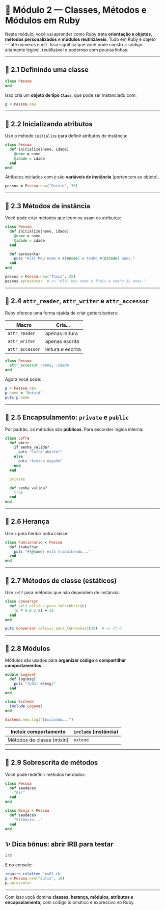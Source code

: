 # 🧠 Módulo 2 — Classes, Métodos e Módulos em Ruby

Neste módulo, você vai aprender como Ruby trata **orientação a objetos**, **métodos personalizados** e **módulos reutilizáveis**. Tudo em Ruby é objeto — até números e `nil`. Isso significa que você pode construir código altamente legível, reutilizável e poderoso com poucas linhas.

---

## 🔹 2.1 Definindo uma classe

```ruby
class Pessoa
end
```

Isso cria um **objeto de tipo `Class`**, que pode ser instanciado com:

```ruby
p = Pessoa.new
```

---

## 🔹 2.2 Inicializando atributos

Use o método `initialize` para definir atributos de instância:

```ruby
class Pessoa
  def initialize(nome, idade)
    @nome = nome
    @idade = idade
  end
end
```

Atributos iniciados com `@` são **variáveis de instância** (pertencem ao objeto).

```ruby
pessoa = Pessoa.new("Deivid", 36)
```

---

## 🔹 2.3 Métodos de instância

Você pode criar métodos que leem ou usam os atributos:

```ruby
class Pessoa
  def initialize(nome, idade)
    @nome = nome
    @idade = idade
  end

  def apresentar
    puts "Olá! Meu nome é #{@nome} e tenho #{@idade} anos."
  end
end
```

```ruby
pessoa = Pessoa.new("Thais", 35)
pessoa.apresentar  # => "Olá! Meu nome é Thais e tenho 35 anos."
```

---

## 🔹 2.4 `attr_reader`, `attr_writer` e `attr_accessor`

Ruby oferece uma forma rápida de criar getters/setters:

| Macro         | Cria...          |
|---------------|------------------|
| `attr_reader` | apenas leitura   |
| `attr_writer` | apenas escrita   |
| `attr_accessor` | leitura e escrita |

```ruby
class Pessoa
  attr_accessor :nome, :idade
end
```

Agora você pode:

```ruby
p = Pessoa.new
p.nome = "Deivid"
puts p.nome
```

---

## 🔹 2.5 Encapsulamento: `private` e `public`

Por padrão, os métodos são **públicos**. Para esconder lógica interna:

```ruby
class Cofre
  def abrir
    if senha_valida?
      puts "Cofre aberto!"
    else
      puts "Acesso negado"
    end
  end

  private

  def senha_valida?
    true
  end
end
```

---

## 🔹 2.6 Herança

Use `<` para herdar outra classe:

```ruby
class Funcionario < Pessoa
  def trabalhar
    puts "#{@nome} está trabalhando..."
  end
end
```

---

## 🔹 2.7 Métodos de classe (estáticos)

Use `self` para métodos que não dependem de instância:

```ruby
class Conversor
  def self.celsius_para_fahrenheit(c)
    (c * 9.0 / 5) + 32
  end
end

puts Conversor.celsius_para_fahrenheit(25)  # => 77.0
```

---

## 🔹 2.8 Módulos

Módulos são usados para **organizar código** e **compartilhar comportamentos**.

```ruby
module Logavel
  def log(msg)
    puts "[LOG] #{msg}"
  end
end

class Sistema
  include Logavel
end

Sistema.new.log("Iniciando...")
```

| Incluir comportamento     | `include` (instância) |
|--------------------------|------------------------|
| Métodos de classe (mixin) | `extend`              |

---

## 🔹 2.9 Sobrescrita de métodos

Você pode redefinir métodos herdados:

```ruby
class Pessoa
  def saudacao
    "Oi!"
  end
end

class Ninja < Pessoa
  def saudacao
    "Silêncio..."
  end
end
```

## ✨ Dica bônus: abrir IRB para testar

```bash
irb
```

E no console:

```ruby
require_relative 'ex02.rb'
p = Pessoa.new("Julio", 18)
p.apresentar
```

---

Com isso você domina **classes, herança, módulos, atributos e encapsulamento**, com código idiomático e expressivo no Ruby.
